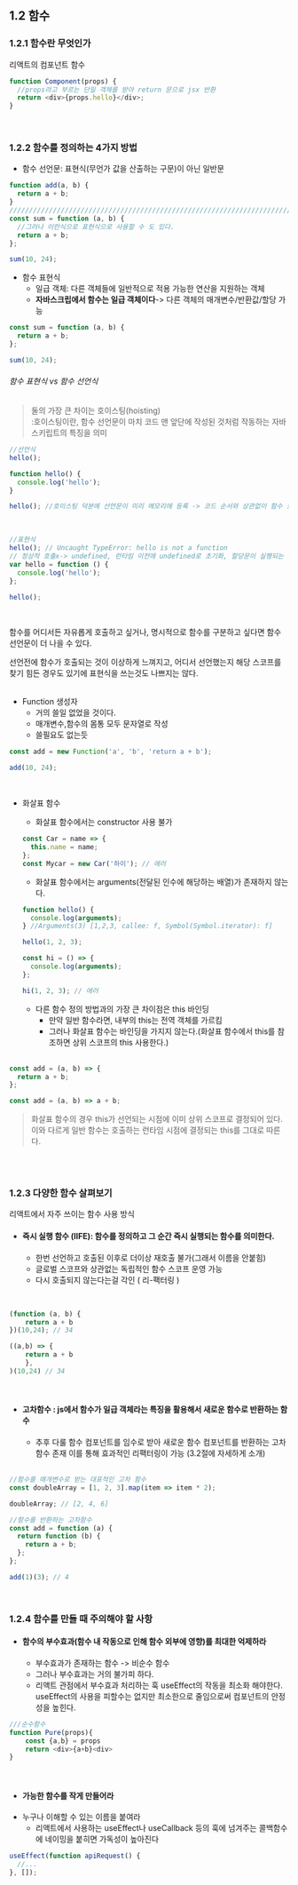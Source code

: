 ## 1.2 함수

### 1.2.1 함수란 무엇인가

리액트의 컴포넌트 함수

```js
function Component(props) {
  //props라고 부르는 단일 객체를 받아 return 문으로 jsx 반환
  return <div>{props.hello}</div>;
}
```

<br/>

### 1.2.2 함수를 정의하는 4가지 방법

- 함수 선언문: 표현식(무언가 값을 산출하는 구문)이 아닌 일반문

```js
function add(a, b) {
  return a + b;
}
////////////////////////////////////////////////////////////////////////////
const sum = function (a, b) {
  //그러나 이런식으로 표현식으로 사용할 수 도 있다.
  return a + b;
};

sum(10, 24);
```

- 함수 표현식
  - 일급 객체: 다른 객체들에 일반적으로 적용 가능한 연산을 지원하는 객체
  - **자바스크립에서 함수는 일급 객체이다**-> 다른 객체의 매개변수/반환값/할당 가능

```js
const sum = function (a, b) {
  return a + b;
};

sum(10, 24);
```

###### 함수 표현식 vs 함수 선언식

> 둘의 가장 큰 차이는 호이스팅(hoisting)  
>  :호이스팅이란, 함수 선언문이 마치 코드 맨 앞단에 작성된 것처럼 작동하는 자바스키립트의 특징을 의미

```js
//선언식
hello();

function hello() {
  console.log('hello');
}

hello(); //호이스팅 덕분에 선언문이 미리 메모리에 등록 -> 코드 순서와 상관없이 함수 호출
```

<br/>

```js
//표현식
hello(); // Uncaught TypeError: hello is not a function
// 정상적 호출x-> undefined, 런타임 이전에 undefined로 초기화, 할당문이 실행되는 시점에 함수가 할당되어 작동한다.
var hello = function () {
  console.log('hello');
};

hello();
```

<br/>

함수를 어디서든 자유롭게 호출하고 싶거나, 명시적으로 함수를 구분하고 싶다면 함수 선언문이 더 나을 수 있다.

선언전에 함수가 호출되는 것이 이상하게 느껴지고, 어디서 선언했는지 해당 스코프를 찾기 힘든 경우도 있기에 표현식을 쓰는것도 나쁘지는 않다.
<br/>
<br/>

- Function 생성자
  - 거의 쓸일 없었을 것이다.
  - 매개변수,함수의 몸통 모두 문자열로 작성
  - 쓸필요도 없는듯

```js
const add = new Function('a', 'b', 'return a + b');

add(10, 24);
```

<br/>

- 화살표 함수

  - 화살표 함수에서는 constructor 사용 불가

  ```js
  const Car = name => {
    this.name = name;
  };
  const Mycar = new Car('하이'); // 에러
  ```

  - 화살표 함수에서는 arguments(전달된 인수에 해당하는 배열)가 존재하지 않는다.

  ```js
  function hello() {
    console.log(arguments);
  } //Arguments(3) [1,2,3, callee: f, Symbol(Symbol.iterator): f]

  hello(1, 2, 3);

  const hi = () => {
    console.log(arguments);
  };

  hi(1, 2, 3); // 에러
  ```

  - 다른 함수 정의 방법과의 가장 큰 차이점은 this 바인딩
    - 만약 일반 함수라면, 내부의 this는 전역 객체를 가르킴
    - 그러나 화살표 함수는 바인딩을 가지지 않는다.(화살표 함수에서 this를 참조하면 상위 스코프의 this 사용한다.)

  <br/>

```js
const add = (a, b) => {
  return a + b;
};

const add = (a, b) => a + b;
```

> 화살표 함수의 경우 this가 선언되는 시점에 이미 상위 스코프로 결정되어 있다.
> 이와 다르게 일반 함수는 호출하는 런타임 시점에 결정되는 this를 그대로 따른다.

<br/>
<br/>

### 1.2.3 다양한 함수 살펴보기

리액트에서 자주 쓰이는 함수 사용 방식

- #### 즉시 실행 함수 (IIFE): 함수를 정의하고 그 순간 즉시 실행되는 함수를 의미한다.
  - 한번 선언하고 호출된 이후로 더이상 재호출 불가(그래서 이름을 안붙힘)
  - 글로벌 스코프와 상관없는 독립적인 함수 스코프 운영 가능
  - 다시 호출되지 않는다는걸 각인 ( 리-팩터링 )

<br/>

```js
(function (a, b) {
	return a + b
})(10,24); // 34

((a,b) => {
	return a + b
	},
)(10,24) // 34
```

<br/>

- #### 고차함수 : js에서 함수가 일급 객체라는 특징을 활용해서 새로운 함수로 반환하는 함수

  - 추후 다룰 함수 컴포넌트를 임수로 받아 새로운 함수 컴포넌트를 반환하는 고차함수 존재 이를 통해 효과적인 리팩터링이 가능 (3.2절에 자세하게 소개)

  <br/>

```js
//함수를 매개변수로 받는 대표적인 고차 함수
const doubleArray = [1, 2, 3].map(item => item * 2);

doubleArray; // [2, 4, 6]

//함수를 반환하는 고차함수
const add = function (a) {
  return function (b) {
    return a + b;
  };
};

add(1)(3); // 4
```

<br/>

### 1.2.4 함수를 만들 때 주의해야 할 사항

- #### 함수의 부수효과(함수 내 작동으로 인해 함수 외부에 영향)를 최대한 억제하라
  - 부수효과가 존재하는 함수 -> 비순수 함수
  - 그러나 부수효과는 거의 불가피 하다.
  - 리액트 관점에서 부수효과 처리하는 훅 useEffect의 작동을 최소화 해야한다. useEffect의 사용을 피할수는 없지만 최소한으로 줄임으로써 컴포넌트의 안정성을 높힌다.

```js
///순수함수
function Pure(props){
	const {a,b} = props
	return <div>{a+b}<div>
}
```

<br/>

- #### 가능한 함수를 작게 만들어라
- 누구나 이해할 수 있는 이름을 붙여라
  - 리액트에서 사용하는 useEffect나 useCallback 등의 훅에 넘겨주는 콜백함수에 네이밍을 붙히면 가독성이 높아진다

```js
useEffect(function apiRequest() {
  //...
}, []);
```
